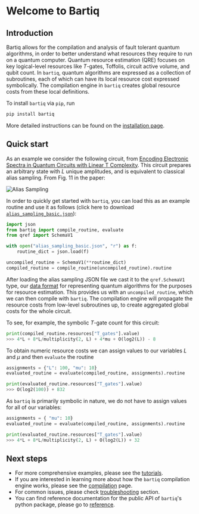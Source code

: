 # Welcome to Bartiq

## Introduction

Bartiq allows for the compilation and analysis of fault tolerant quantum algorithms, in order to better understand what resources they require to run on a quantum computer. Quantum resource estimation (QRE) focuses on key logical-level resources like $T$-gates, Toffolis, circuit active volume, and qubit count. In `bartiq`, quantum algorithms are expressed as a collection of subroutines, each of which can have its local resource cost expressed symbolically. The compilation engine in `bartiq` creates global resource costs from these local definitions. 

To install `bartiq` via `pip`, run
```python
pip install bartiq
```
 More detailed instructions can be found on the [installation page](installation.md).

## Quick start
As an example we consider the following circuit, from [Encoding Electronic Spectra in Quantum Circuits with Linear T Complexity](https://journals.aps.org/prx/abstract/10.1103/PhysRevX.8.041015). This circuit prepares an arbitrary state with $L$ unique amplitudes, and is equivalent to classical alias sampling. From Fig. 11 in the paper:

![Alias Sampling](images/alias_sampling_paper.png)

In order to quickly get started with `bartiq`, you can load this as an example routine and use it as follows (click here to download <a href="https://raw.githubusercontent.com/PsiQ/bartiq/main/docs/data/alias_sampling_basic.json" download>`alias_sampling_basic.json`</a>):


```python
import json
from bartiq import compile_routine, evaluate
from qref import SchemaV1

with open("alias_sampling_basic.json", "r") as f:
    routine_dict = json.load(f)

uncompiled_routine = SchemaV1(**routine_dict)
compiled_routine = compile_routine(uncompiled_routine).routine
```
After loading the alias sampling JSON file we cast it to the `qref.SchemaV1` type, our [data format](https://github.com/PsiQ/qref) for representing quantum algorithms for the purposes for resource estimation. This provides us with an `uncompiled_routine`, which we can then compile with `bartiq`. The compilation engine will propagate the resource costs from low-level subroutines up, to create aggregated global costs for the whole circuit. 

To see, for example, the symbolic $T$-gate count for this circuit:
```python
print(compiled_routine.resources["T_gates"].value)
>>> 4*L + 8*L/multiplicity(2, L) + 4*mu + O(log2(L)) - 8
```

To obtain numeric resource costs we can assign values to our variables $L$ and $\mu$ and then `evaluate` the routine

```python
assignments = {"L": 100, "mu": 10}
evaluated_routine = evaluate(compiled_routine, assignments).routine

print(evaluated_routine.resources["T_gates"].value)
>>> O(log2(100)) + 832
```

As `bartiq` is primarily symbolic in nature, we do not have to assign values for all of our variables:
```python
assignments = { "mu": 10}
evaluated_routine = evaluate(compiled_routine, assignments).routine

print(evaluated_routine.resources["T_gates"].value)
>>> 4*L + 8*L/multiplicity(2, L) + O(log2(L)) + 32
```
## Next steps

- For more comprehensive examples, please see the [tutorials](tutorials/index.md).
- If you are interested in learning more about how the `bartiq` compilation engine works, please see the [compilation](concepts/compilation.md) page.
- For common issues, please check [troubleshooting](troubleshooting.md) section.
- You can find reference documentation for the public API of `bartiq`'s python package, please go to [reference](reference.md).
